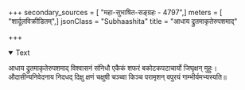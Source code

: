 +++
secondary_sources = [ "महा-सुभाषित-सङ्ग्रहः - 4797",]
meters = [ "शार्दूलविक्रीडितम्",]
jsonClass = "Subhaashita"
title = "आधाय द्रुतमाकृतेरुपशमाद्"

+++

<details open><summary>Text</summary>

आधाय द्रुतमाकृतेरुपशमाद् विश्वासनं संनिधौ एकैकं शफरं बकोटकपटाचार्यो जिघृक्षन् मुहुः।  
औदासीन्यनिवेदनाय निदधद् दिक्षु क्षणं चक्षुषी चञ्च्वा किञ्च परामृशन् वपुरयं गाम्भीर्यमभ्यस्यति॥
</details>
